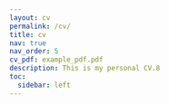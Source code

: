 ```yaml
---
layout: cv
permalink: /cv/
title: cv
nav: true
nav_order: 5
cv_pdf: example_pdf.pdf
description: This is my personal CV.8
toc:
  sidebar: left
---
```

